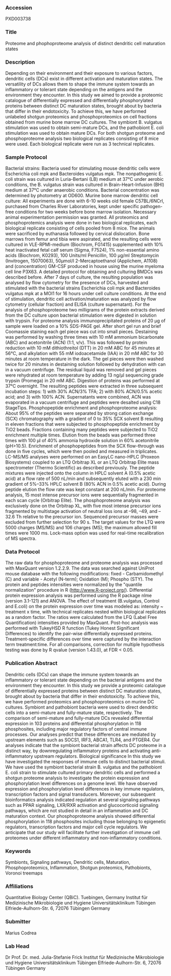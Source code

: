 ### Accession
PXD003738

### Title
Proteome and phophoproteome analysis of distinct dendritic cell maturation states

### Description
Depending on their environment and their exposure to various factors, dendritic cells (DCs) exist in different activation and maturation states. The versatility of DCs allows them to shape the immune system towards an inflammatory or tolerant state depending on the antigens and the environment they encounter. In this study we aimed to provide a proteomic catalogue of differentially expressed and differentially phosphorylated proteins between distinct DC maturation states, brought about by bacteria that differ in their endotoxicity. To achieve this, we have performed unlabeled shotgun proteomics and phosphoproteomics on cell fractions obtained from murine bone marrow DC cultures. The symbiont B. vulgatus stimulation was used to obtain semi-mature DCs, and the pathobiont E. coli stimulation was used to obtain mature DCs. For both shotgun proteome and phosphoproteome analysis two biological replicates consisting of 8 mice were used. Each biological replicate were run as 3 technical replicates.

### Sample Protocol
Bacterial strains: Bacteria used for stimulating mouse dendritic cells were Escherichia coli mpk and Bacteroides vulgatus mpk. The nonpathogenic E. coli strain was cultured in Luria-Bertani (LB) medium at 37°C under aerobic conditions, the B. vulgatus strain was cultured in Brain-Heart-Infusion (BHI) medium at 37°C under anaerobic conditions. Bacterial concentration was determined by photometry at OD600.   Murine bone marrow dendritic cell culture: All experiments are done with 6-10 weeks old female C57BL/6NCrl, purchased from Charles River Laboratories, kept under specific pathogen-free conditions for two weeks before bone marrow isolation. Necessary animal experimentation permission was granted. All proteomics and phosphoprotemics analysis were done in two biological replicates, each biological replicate consisting of cells pooled from 8 mice. The animals were sacrificed by euthanasia followed by cervical dislocation. Bone marrows from femur and tibia were aspirated, and the resulting cells were cultured in VLE-RPMI-medium (Biochrom, FG1415) supplemented with 10% heat inactivated fetal calf serum (Sigma, F7524), 1% non-essential amino acids (Biochrom, K0293), 100 Units/ml Penicillin, 100 µg/ml Streptomycin (Invitrogen, 15070063), 50µmol/l 2-Mercaptoethanol (Applichem, A1108) and (concentration) GM-CSF produced in house using the murine myeloma cell line P3X63. A detailed protocol for obtaining and culturing BMDCs was described before. After 7 days of culture, the resulting population was analysed by flow cytometry for the presence of DCs, harvested and stimulated with the bacterial strains Escherichia coli mpk and Bacteroides vulgatus mpk at a MOI1 for 16 hours under cell culture conditions. At the end of stimulation, dendritic cell activation/maturation was analyzed by flow cytometry (cellular fraction) and ELISA (culture supernatant).  For the analysis of phosphoproteome two milligrams of the protein extracts derived from the DC culture upon bacterial stimulation were digested in solution with trypsin. For proteome analysis immunoprecipitated proteins of 20 µg of sample were loaded on a 10% SDS-PAGE gel. After short gel run and brief Coomassie staining each gel piece was cut into small pieces. Destaining was performed by washing three times with 10 mM ammonium bicarbonate (ABC) and acetonitrile (ACN) (1:1, v/v). This was followed by protein reduction with 10 mM dithiothreitol (DTT) in 20 mM ABC for 45 minutes at 56°C, and alkylation with 55 mM iodoacetamide (IAA) in 20 mM ABC for 30 minutes at room temperature in the dark. The gel pieces were then washed twice for 20 minutes in destaining solution followed by dehydration with can in a vacuum centrifuge. The residual liquid was removed and gel pieces were rehydrated at room temperature by adding 13 ng/µl sequencing grade trypsin (Promega) in 20 mM ABC. Digestion of proteins was performed at 37°C overnight. The resulting peptides were extracted in three subsequent incubation steps: 1) with 30% ACN/3% TFA; 2) with 80% ACN/0.5% acetic acid; and 3) with 100% ACN. Supernatants were combined, ACN was evaporated in a vacuum centrifuge and peptides were desalted using C18 StageTips. Phosphopeptide enrichment and phosphoproteome analysis: About 95% of the peptides were separated by strong cation exchange (SCX) chromatography with a gradient of 0 to 35% SCX solvent B resulting in eleven fractions that were subjected to phosphopeptide enrichment by TiO2 beads. Fractions containing many peptides were subjected to TiO2 enrichment multiple times. Elution from the beads was performed three times with 100 µl of 40% ammonia hydroxide solution in 60% acetonitrile (pH>10.5). Enrichment of phosphopeptides from the SCX flow-through was done in five cycles, which were then pooled and measured in triplicates. LC-MS/MS analyses were performed on an EasyLC nano-HPLC (Proxeon Biosystems) coupled to an LTQ Orbitrap XL or an LTQ Orbitrap Elite mass spectrometer (Thermo Scientific) as described previously. The peptide mixtures were injected onto the column in HPLC solvent A (0.5% acetic acid) at a flow rate of 500 nL/min and subsequently eluted with a 230 min gradient of 5%–33% HPLC solvent B  (80% ACN in 0.5% acetic acid). During peptide elution the flow rate was kept constant at 200 nL/min. For proteome analysis, 15 most intense precursor ions were sequentially fragmented in each scan cycle (Orbitrap Elite). The phosphoproteome analysis was exclusively done on the Orbitrap XL, with five most intense precursor ions fragmented by multistage activation of neutral loss ions at –98, –49, and –32.6 Th relative to the precursor ion. Sequenced precursor masses were excluded from further selection for 90 s. The target values for the LTQ were 5000 charges (MS/MS) and 106 charges (MS); the maximum allowed fill times were 1000 ms. Lock-mass option was used for real-time recalibration of MS spectra.

### Data Protocol
The raw data for phosphoproteome and proteome analysis was processed with MaxQuant version 1.2.2.9. The data was searched against UniProt mouse database with the following modifications: fixed - Carbamidomethyl (C) and variable - Acetyl (N-term); Oxidation (M); Phospho (STY). The protein and peptides intensities were normalized by the "quantile normalization" procedure in R (http://www.R-project.org/). Differential protein expression analysis was performed using the R package nlme (version 3.1-121) and ANOVA. The effect of treatment (B.vulgatus, Control and E.coli) on the protein expression over time was modeled as: intensity ~ treatment x time, with technical replicates nested within biological replicates as a random factor. The ratios were calculated from the LFQ (Label Free Quantification) intensities provided by MaxQuant. Post-hoc analysis was performed with TukeyHSD R function (Tukey Honest Significant Differences) to identify the pair-wise differentially expressed proteins. Treatment-specific differences over time were captured by the interaction term treatment:time. For all comparisons, correction for multiple hypothesis testing was done by R qvalue (version 1.43.0), at FDR < 0.05.

### Publication Abstract
Dendritic cells (DCs) can shape the immune system towards an inflammatory or tolerant state depending on the bacterial antigens and the environment they encounter. In this study we provide a proteomic catalogue of differentially expressed proteins between distinct DC maturation states, brought about by bacteria that differ in their endotoxicity. To achieve this, we have performed proteomics and phosphoproteomics on murine DC cultures. Symbiont and pathobiont bacteria were used to direct dendritic cells into a semi-mature and fully-mature state, respectively. The comparison of semi-mature and fully-mature DCs revealed differential expression in 103 proteins and differential phosphorylation in 118 phosphosites, including major regulatory factors of central immune processes. Our analyses predict that these differences are mediated by upstream elements such as SOCS1, IRF3, ABCA1, TLR4, and PTGER4. Our analyses indicate that the symbiont bacterial strain affects DC proteome in a distinct way, by downregulating inflammatory proteins and activating anti-inflammatory upstream regulators. Biological significance In this study we have investigated the responses of immune cells to distinct bacterial stimuli. We have used the symbiont bacterial strain B. vulgatus and the pathobiont E. coli strain to stimulate cultured primary dendritic cells and performed a shotgun proteome analysis to investigate the protein expression and phosphorylation level differences on a genome level. We have observed expression and phosphorylation level differences in key immune regulators, transcription factors and signal transducers. Moreover, our subsequent bioinformatics analysis indicated regulation at several signaling pathways such as PPAR signaling, LXR/RXR activation and glucocorticoid signaling pathways, which are not studied in detail in an inflammation and DC maturation context. Our phosphoproteome analysis showed differential phosphorylation in 118 phosphosites including those belonging to epigenetic regulators, transcription factors and major cell cycle regulators. We anticipate that our study will facilitate further investigation of immune cell proteomes under different inflammatory and non-inflammatory conditions.

### Keywords
Symbionts, Signaling pathways, Dendritic cells, Maturation, Phosphoproteomics, Inflammation, Shotgun proteomics, Pathobionts, Voronoi treemaps

### Affiliations
Quantitative Biology Center (QBiC). Tuebingen, Germany
Institut für Medizinische Mikrobiologie und Hygiene Universitätsklinikum Tübingen  Elfriede-Aulhorn-Str. 6, 72076 Tübingen  Germany

### Submitter
Marius Codrea

### Lab Head
Dr Prof. Dr. med. Julia-Stefanie Frick
Institut für Medizinische Mikrobiologie und Hygiene Universitätsklinikum Tübingen  Elfriede-Aulhorn-Str. 6, 72076 Tübingen  Germany



